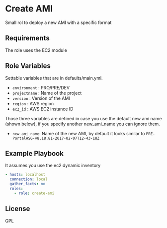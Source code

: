 Create AMI
==========

Small rol to deploy a new AMI with a specific format

Requirements
------------

The role uses the EC2 module

Role Variables
--------------

Settable variables that are in defaults/main.yml.

* `environment` : PRO/PRE/DEV
* `projectname` : Name of the project
* `version`     : Version of the AMI
* `region`      : AWS region
* `ec2_id`      : AWS EC2 instance ID

Those three variables are defined in case you use the default new ami name (shown below), if you specify another new_ami_name you can ignore them.

* `new_ami_name`: Name of the new AMI, by default it looks similar to `PRE-PortalASG-v8.18.81-2017-02-07T12-43-18Z`

Example Playbook
----------------

It assumes you use the ec2 dynamic inventory

```yaml
- hosts: localhost
  connection: local
  gather_facts: no
  roles:
    - role: create-ami
```

License
-------

GPL
